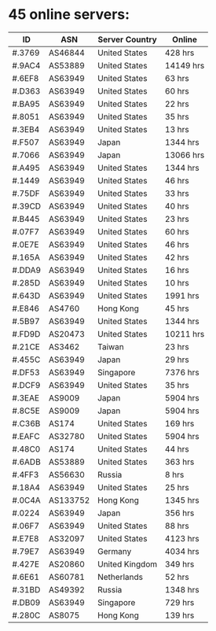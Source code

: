 # 45 online servers:

| ID | ASN | Server Country | Online |
| ------ | ------ | ------ | ------ |
| #.3769 | AS46844 | United States | 428 hrs |
| #.9AC4 | AS53889 | United States | 14149 hrs |
| #.6EF8 | AS63949 | United States | 63 hrs |
| #.D363 | AS63949 | United States | 60 hrs |
| #.BA95 | AS63949 | United States | 22 hrs |
| #.8051 | AS63949 | United States | 35 hrs |
| #.3EB4 | AS63949 | United States | 13 hrs |
| #.F507 | AS63949 | Japan | 1344 hrs |
| #.7066 | AS63949 | Japan | 13066 hrs |
| #.A495 | AS63949 | United States | 1344 hrs |
| #.1449 | AS63949 | United States | 46 hrs |
| #.75DF | AS63949 | United States | 33 hrs |
| #.39CD | AS63949 | United States | 40 hrs |
| #.B445 | AS63949 | United States | 23 hrs |
| #.07F7 | AS63949 | United States | 60 hrs |
| #.0E7E | AS63949 | United States | 46 hrs |
| #.165A | AS63949 | United States | 42 hrs |
| #.DDA9 | AS63949 | United States | 16 hrs |
| #.285D | AS63949 | United States | 10 hrs |
| #.643D | AS63949 | United States | 1991 hrs |
| #.E846 | AS4760 | Hong Kong | 45 hrs |
| #.5B97 | AS63949 | United States | 1344 hrs |
| #.FD9D | AS20473 | United States | 10211 hrs |
| #.21CE | AS3462 | Taiwan | 23 hrs |
| #.455C | AS63949 | Japan | 29 hrs |
| #.DF53 | AS63949 | Singapore | 7376 hrs |
| #.DCF9 | AS63949 | United States | 35 hrs |
| #.3EAE | AS9009 | Japan | 5904 hrs |
| #.8C5E | AS9009 | Japan | 5904 hrs |
| #.C36B | AS174 | United States | 169 hrs |
| #.EAFC | AS32780 | United States | 5904 hrs |
| #.48C0 | AS174 | United States | 44 hrs |
| #.6ADB | AS53889 | United States | 363 hrs |
| #.4FF3 | AS56630 | Russia | 8 hrs |
| #.18A4 | AS63949 | United States | 25 hrs |
| #.0C4A | AS133752 | Hong Kong | 1345 hrs |
| #.0224 | AS63949 | Japan | 356 hrs |
| #.06F7 | AS63949 | United States | 88 hrs |
| #.E7E8 | AS32097 | United States | 4123 hrs |
| #.79E7 | AS63949 | Germany | 4034 hrs |
| #.427E | AS20860 | United Kingdom | 349 hrs |
| #.6E61 | AS60781 | Netherlands | 52 hrs |
| #.31BD | AS49392 | Russia | 1348 hrs |
| #.DB09 | AS63949 | Singapore | 729 hrs |
| #.280C | AS8075 | Hong Kong | 139 hrs |

